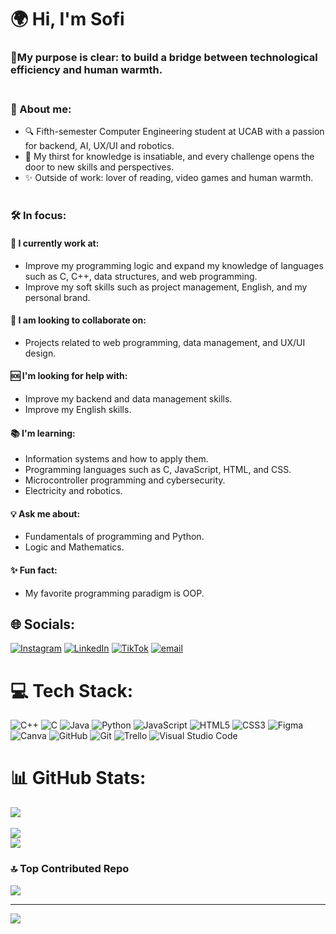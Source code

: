 # 🌍 Hi, I'm Sofi

### **💫My purpose is clear: to build a bridge between technological efficiency and human warmth.** <br><br>
### **📌 About me:** 
- 🔍 Fifth-semester Computer Engineering student at UCAB with a passion for backend, AI, UX/UI and robotics.
- 🧠 My thirst for knowledge is insatiable, and every challenge opens the door to new skills and perspectives.
- ✨ Outside of work: lover of reading, video games and human warmth.<br><br>
### **🛠️ In focus:**

#### **🔨 I currently work at:** 
- Improve my programming logic and expand my knowledge of languages such as C, C++, data structures, and web programming.
- Improve my soft skills such as project management, English, and my personal brand.

#### **🤝 I am looking to collaborate on:** 
- Projects related to web programming, data management, and UX/UI design.

#### **🆘 I'm looking for help with:** 
- Improve my backend and data management skills.
- Improve my English skills.

#### **📚 I'm learning:** 
- Information systems and how to apply them.
- Programming languages such as C, JavaScript, HTML, and CSS.
- Microcontroller programming and cybersecurity.
- Electricity and robotics.

#### **💡 Ask me about:** 
- Fundamentals of programming and Python.
- Logic and Mathematics.

#### **✨ Fun fact:** 
- My favorite programming paradigm is OOP.


## 🌐 Socials:
[![Instagram](https://img.icons8.com/?size=100&id=BrU2BBoRXiWq&format=png&color=000000)](https://www.instagram.com/codewithsofii?igsh=YWtyOWU3cjR1MDBv) [![LinkedIn](https://img.icons8.com/?size=100&id=kBCrQMzpQDLQ&format=png&color=000000)](https://www.linkedin.com/in/sofia-moreno-698303335?utm_source=share&utm_campaign=share_via&utm_content=profile&utm_medium=android_app) [![TikTok](https://img.icons8.com/?size=100&id=oKHadYScUe2I&format=png&color=000000)](https://www.tiktok.com/@codewithsofii?_t=ZM-8yKYPpZgCw9&_r=1) [![email](https://img.icons8.com/?size=100&id=eFPBXQop6V2m&format=png&color=000000)](mailto:sofiagmorenov@gmail.com)

# 💻 Tech Stack:
![C++](https://img.icons8.com/?size=100&id=TpULddJc4gTh&format=png&color=000000)
![C](https://img.icons8.com/?size=100&id=shQTXiDQiQVR&format=png&color=000000) 
![Java](https://img.icons8.com/?size=100&id=Pd2x9GWu9ovX&format=png&color=000000) 
![Python](https://img.icons8.com/?size=100&id=l75OEUJkPAk4&format=png&color=000000) 
![JavaScript](https://img.icons8.com/?size=100&id=PXTY4q2Sq2lG&format=png&color=000000) 
![HTML5](https://img.icons8.com/?size=100&id=v8RpPQUwv0N8&format=png&color=000000) 
![CSS3](https://img.icons8.com/?size=100&id=7gdY5qNXaKC0&format=png&color=000000)
![Figma](https://img.icons8.com/?size=100&id=W0YEwBDDfTeu&format=png&color=000000) 
![Canva](https://img.icons8.com/?size=100&id=EZQdGLNeo7JI&format=png&color=000000) 
![GitHub](https://img.icons8.com/?size=100&id=AZOZNnY73haj&format=png&color=000000) 
![Git](https://img.icons8.com/?size=100&id=20906&format=png&color=000000)
![Trello](https://img.icons8.com/?size=100&id=H4DDHeIh2wyC&format=png&color=000000) 
![Visual Studio Code](https://img.icons8.com/?size=100&id=0OQR1FYCuA9f&format=png&color=000000) 

# 📊 GitHub Stats:
![](https://github-readme-stats.vercel.app/api?username=Sofi-Moreno&theme=dracula&hide_border=false&include_all_commits=true&count_private=true)<br/>  
![](https://nirzak-streak-stats.vercel.app/?user=Sofi-Moreno&theme=dracula&hide_border=false)<br/>
![](https://github-readme-stats.vercel.app/api/top-langs/?username=Sofi-Moreno&theme=dracula&hide_border=false&include_all_commits=true&count_private=true&layout=compact)

### 🔝 Top Contributed Repo
![](https://github-contributor-stats.vercel.app/api?username=Sofi-Moreno&limit=5&theme=darcula&combine_all_yearly_contributions=true)

---
[![](https://visitcount.itsvg.in/api?id=Sofi-Moreno&icon=0&color=0)](https://visitcount.itsvg.in)

<!-- Proudly created with GPRM ( https://gprm.itsvg.in ) -->
